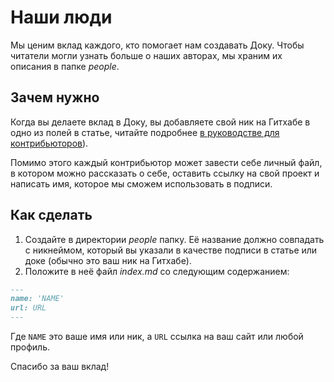 # Наши люди

Мы ценим вклад каждого, кто помогает нам создавать Доку. Чтобы читатели могли узнать больше о наших авторах, мы храним их описания в папке _people_.

## Зачем нужно

Когда вы делаете вклад в Доку, вы добавляете свой ник на Гитхабе в одно из полей в статье, читайте подробнее [в руководстве для контрибьюторов](../docs/contributing.md)).

Помимо этого каждый контрибьютор может завести себе личный файл, в котором можно рассказать о себе, оставить ссылку на свой проект и написать имя, которое мы сможем использовать в подписи.

## Как сделать

1. Создайте в директории _people_ папку. Её название должно совпадать с никнеймом, который вы указали в качестве подписи в статье или доке (обычно это ваш ник на Гитхабе).
1. Положите в неё файл _index.md_ со следующим содержанием:

```markdown
---
name: 'NAME'
url: URL
---
```

Где `NAME` это ваше имя или ник, а `URL` ссылка на ваш сайт или любой профиль.

Спасибо за ваш вклад!
